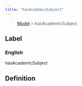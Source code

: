 ```yaml
---
title: "hasAcademicSubject"
---
```


> [Model](../../) > hasAcademicSubject

## Label

### English
hasAcademicSubject


## Definition



    
